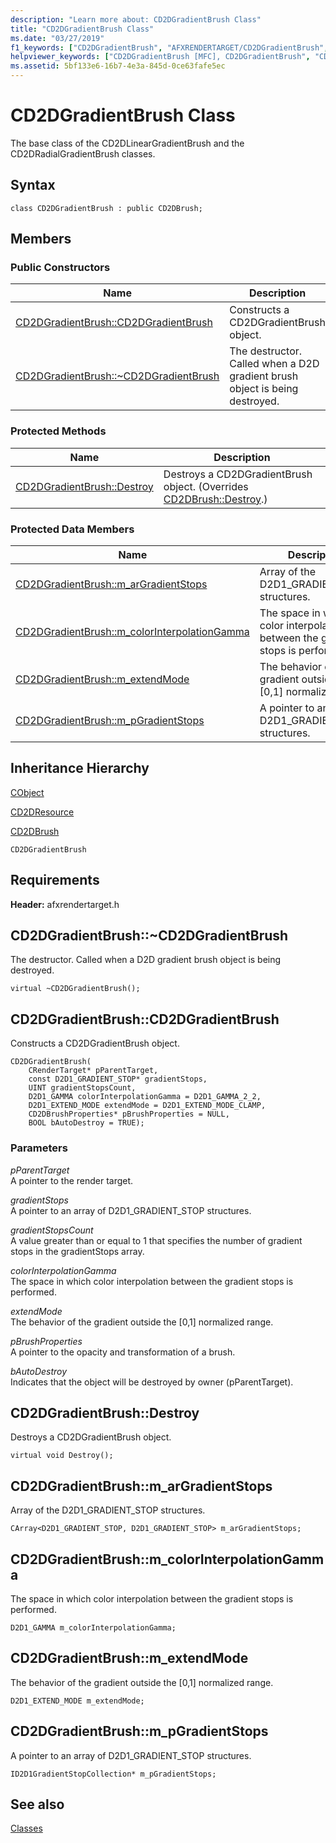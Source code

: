 ```yaml
---
description: "Learn more about: CD2DGradientBrush Class"
title: "CD2DGradientBrush Class"
ms.date: "03/27/2019"
f1_keywords: ["CD2DGradientBrush", "AFXRENDERTARGET/CD2DGradientBrush", "AFXRENDERTARGET/CD2DGradientBrush::CD2DGradientBrush", "AFXRENDERTARGET/CD2DGradientBrush::Destroy", "AFXRENDERTARGET/CD2DGradientBrush::m_arGradientStops", "AFXRENDERTARGET/CD2DGradientBrush::m_colorInterpolationGamma", "AFXRENDERTARGET/CD2DGradientBrush::m_extendMode", "AFXRENDERTARGET/CD2DGradientBrush::m_pGradientStops"]
helpviewer_keywords: ["CD2DGradientBrush [MFC], CD2DGradientBrush", "CD2DGradientBrush [MFC], Destroy", "CD2DGradientBrush [MFC], m_arGradientStops", "CD2DGradientBrush [MFC], m_colorInterpolationGamma", "CD2DGradientBrush [MFC], m_extendMode", "CD2DGradientBrush [MFC], m_pGradientStops"]
ms.assetid: 5bf133e6-16b7-4e3a-845d-0ce63fafe5ec
---
```

# CD2DGradientBrush Class

The base class of the CD2DLinearGradientBrush and the CD2DRadialGradientBrush classes.

## Syntax

```
class CD2DGradientBrush : public CD2DBrush;
```

## Members

### Public Constructors

|Name|Description|
|----------|-----------------|
|[CD2DGradientBrush::CD2DGradientBrush](#cd2dgradientbrush)|Constructs a CD2DGradientBrush object.|
|[CD2DGradientBrush::~CD2DGradientBrush](#_dtorcd2dgradientbrush)|The destructor. Called when a D2D gradient brush object is being destroyed.|

### Protected Methods

|Name|Description|
|----------|-----------------|
|[CD2DGradientBrush::Destroy](#destroy)|Destroys a CD2DGradientBrush object. (Overrides [CD2DBrush::Destroy](../../mfc/reference/cd2dbrush-class.md#destroy).)|

### Protected Data Members

|Name|Description|
|----------|-----------------|
|[CD2DGradientBrush::m_arGradientStops](#m_argradientstops)|Array of the D2D1_GRADIENT_STOP structures.|
|[CD2DGradientBrush::m_colorInterpolationGamma](#m_colorinterpolationgamma)|The space in which color interpolation between the gradient stops is performed.|
|[CD2DGradientBrush::m_extendMode](#m_extendmode)|The behavior of the gradient outside the [0,1] normalized range.|
|[CD2DGradientBrush::m_pGradientStops](#m_pgradientstops)|A pointer to an array of D2D1_GRADIENT_STOP structures.|

## Inheritance Hierarchy

[CObject](../../mfc/reference/cobject-class.md)

[CD2DResource](../../mfc/reference/cd2dresource-class.md)

[CD2DBrush](../../mfc/reference/cd2dbrush-class.md)

`CD2DGradientBrush`

## Requirements

**Header:** afxrendertarget.h

## <a name="_dtorcd2dgradientbrush"></a> CD2DGradientBrush::~CD2DGradientBrush

The destructor. Called when a D2D gradient brush object is being destroyed.

```
virtual ~CD2DGradientBrush();
```

## <a name="cd2dgradientbrush"></a> CD2DGradientBrush::CD2DGradientBrush

Constructs a CD2DGradientBrush object.

```
CD2DGradientBrush(
    CRenderTarget* pParentTarget,
    const D2D1_GRADIENT_STOP* gradientStops,
    UINT gradientStopsCount,
    D2D1_GAMMA colorInterpolationGamma = D2D1_GAMMA_2_2,
    D2D1_EXTEND_MODE extendMode = D2D1_EXTEND_MODE_CLAMP,
    CD2DBrushProperties* pBrushProperties = NULL,
    BOOL bAutoDestroy = TRUE);
```

### Parameters

*pParentTarget*<br/>
A pointer to the render target.

*gradientStops*<br/>
A pointer to an array of D2D1_GRADIENT_STOP structures.

*gradientStopsCount*<br/>
A value greater than or equal to 1 that specifies the number of gradient stops in the gradientStops array.

*colorInterpolationGamma*<br/>
The space in which color interpolation between the gradient stops is performed.

*extendMode*<br/>
The behavior of the gradient outside the [0,1] normalized range.

*pBrushProperties*<br/>
A pointer to the opacity and transformation of a brush.

*bAutoDestroy*<br/>
Indicates that the object will be destroyed by owner (pParentTarget).

## <a name="destroy"></a> CD2DGradientBrush::Destroy

Destroys a CD2DGradientBrush object.

```
virtual void Destroy();
```

## <a name="m_argradientstops"></a> CD2DGradientBrush::m_arGradientStops

Array of the D2D1_GRADIENT_STOP structures.

```
CArray<D2D1_GRADIENT_STOP, D2D1_GRADIENT_STOP> m_arGradientStops;
```

## <a name="m_colorinterpolationgamma"></a> CD2DGradientBrush::m_colorInterpolationGamma

The space in which color interpolation between the gradient stops is performed.

```
D2D1_GAMMA m_colorInterpolationGamma;
```

## <a name="m_extendmode"></a> CD2DGradientBrush::m_extendMode

The behavior of the gradient outside the [0,1] normalized range.

```
D2D1_EXTEND_MODE m_extendMode;
```

## <a name="m_pgradientstops"></a> CD2DGradientBrush::m_pGradientStops

A pointer to an array of D2D1_GRADIENT_STOP structures.

```
ID2D1GradientStopCollection* m_pGradientStops;
```

## See also

[Classes](../../mfc/reference/mfc-classes.md)
